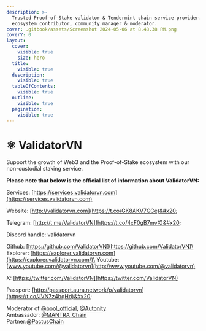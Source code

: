 ```yaml
---
description: >-
  Trusted Proof-of-Stake validator & Tendermint chain service provider. Active
  ecosystem contributor, community manager & moderator.
cover: .gitbook/assets/Screenshot 2024-05-06 at 8.48.38 PM.png
coverY: 0
layout:
  cover:
    visible: true
    size: hero
  title:
    visible: true
  description:
    visible: true
  tableOfContents:
    visible: true
  outline:
    visible: true
  pagination:
    visible: true
---
```


# ⚛️ ValidatorVN

Support the growth of Web3 and the Proof-of-Stake ecosystem with our non-custodial staking service.

**Please note that below is the official list of information about ValidatorVN:**&#x20;

Services: [https://services.validatorvn.com](https://services.validatorvn.com)

Website: [http://validatorvn.com](https://t.co/GK8AKV7GCe)&#x20;

Telegram: [http://t.me/ValidatorVN](https://t.co/4xF0gB7mvX)&#x20;

Discord handle: validatorvn

Github: [https://github.com/ValidatorVN](https://github.com/ValidatorVN)\
Explorer: [https://explorer.validatorvn.com](https://explorer.validatorvn.com/)\
Youtube: [www.youtube.com/@validatorvn](http://www.youtube.com/@validatorvn)

X: [https://twitter.com/ValidatorVN](https://twitter.com/ValidatorVN)

Passport: [http://passport.aura.network/p/validatorvn](https://t.co/JVN7z4bqHd)&#x20;

Moderator of [@bool\_official](https://twitter.com/bool\_official), [@Autonity](https://twitter.com/autonity\_) \
Ambassador: [@MANTRA\_Chain](https://twitter.com/MANTRA\_Chain)\
Partner:[@PactusChain](https://twitter.com/PactusChain)&#x20;

